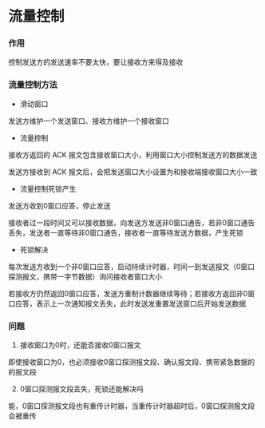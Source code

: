 # 流量控制


### 作用

控制发送方的发送速率不要太快，要让接收方来得及接收


### 流量控制方法

* 滑动窗口

发送方维护一个发送窗口、接收方维护一个接收窗口


* 流量控制

接收方返回的 ACK 报文包含接收窗口大小，利用窗口大小控制发送方的数据发送

发送方接收到 ACK 报文后，会把发送窗口大小设置为和接收端接收窗口大小一致


* 流量控制死锁产生

发送方收到0窗口应答，停止发送

接收者过一段时间又可以接收数据，向发送方发送非0窗口通告，若非0窗口通告丢失，发送者一直等待非0窗口通告，接收者一直等待发送方数据，产生死锁


* 死锁解决

每次发送方收到一个非0窗口应答，启动持续计时器，时间一到发送报文（0窗口探测报文，携带一字节数据）询问接收者窗口大小

若接收方仍然返回0窗口应答，发送方重制计数器继续等待；若接收方返回非0窗口应答，表示上一次通知报文丢失，此时发送发重置发送窗口后开始发送数据


### 问题

1. 接收窗口为0时，还能否接收0窗口报文

即使接收窗口为0，也必须接收0窗口探测报文段、确认报文段、携带紧急数据的的报文段

2. 0窗口探测报文段丢失，死锁还能解决吗

能，0窗口探测报文段也有重传计时器，当重传计时器超时后，0窗口探测报文段会被重传
